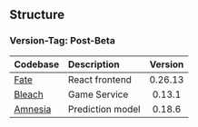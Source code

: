 ## Structure

### Version-Tag: Post-Beta

|   Codebase            |   Description         |    Version    |
|   :-------            |   :----------         |   :-------:   |
| [Fate](./fate)        |   React frontend      |   0.26.13     |
| [Bleach](./bleach)    |   Game Service        |   0.13.1      |
| [Amnesia](./amnesia)  |   Prediction model    |   0.18.6      |
